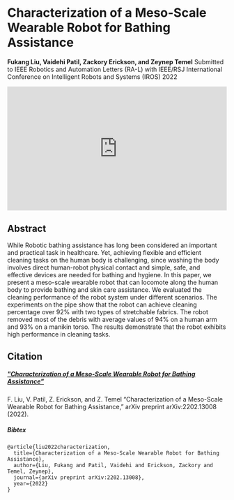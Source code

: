 # Characterization of a Meso-Scale Wearable Robot for Bathing Assistance
**Fukang Liu, Vaidehi Patil, Zackory Erickson, and Zeynep Temel**
Submitted to IEEE Robotics and Automation Letters (RA-L) with IEEE/RSJ International Conference on Intelligent Robots and Systems (IROS) 2022
<!--Published in IEEE Robotics and Automation Letters (RA-L) and selected for presentation at the IEEE/RSJ International Conference on Intelligent Robots and Systems (IROS) 2022-->

<div>
  <div style="position:relative;padding-top:56.25%;">
    <iframe src="https://youtu.be/jg78ppCogy8" frameborder="0" title="YouTube video player" allow="accelerometer; autoplay; clipboard-write; encrypted-media; gyroscope; picture-in-picture" allowfullscreen
      style="position:absolute;top:0;left:0;width:100%;height:100%;"></iframe>
  </div>
</div>

## Abstract
While Robotic bathing assistance has long been considered an important and practical task in healthcare. Yet, achieving flexible and efficient cleaning tasks on the human
body is challenging, since washing the body involves direct human-robot physical contact and simple, safe, and effective devices are needed for bathing and hygiene. In this paper, we present a meso-scale wearable robot that can locomote along the human body to provide bathing and skin care assistance. We evaluated the cleaning performance of the robot system under different scenarios. The experiments on the pipe show that the robot can achieve cleaning percentage over 92% with two types of stretchable fabrics. The robot removed most of the debris with average values of 94% on a human arm and 93% on a manikin torso. The results demonstrate that the robot exhibits high performance in cleaning tasks.


## Citation

##### ["Characterization of a Meso-Scale Wearable Robot for Bathing Assistance"](https://arxiv.org/abs/2202.13008)

F. Liu, V. Patil, Z. Erickson, and Z. Temel “Characterization of a Meso-Scale Wearable Robot for Bathing Assistance,” arXiv preprint arXiv:2202.13008 (2022).

##### Bibtex
```
@article{liu2022characterization,
  title={Characterization of a Meso-Scale Wearable Robot for Bathing Assistance},
  author={Liu, Fukang and Patil, Vaidehi and Erickson, Zackory and Temel, Zeynep},
  journal={arXiv preprint arXiv:2202.13008},
  year={2022}
}
```

